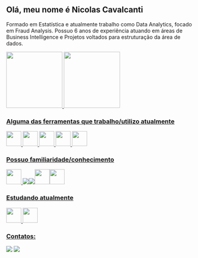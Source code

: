 ## Olá, meu nome é Nicolas Cavalcanti

Formado em Estatística e atualmente trabalho como Data Analytics, focado em Fraud Analysis. Possuo 6 anos de experiência atuando em áreas de Business Intelligence e Projetos voltados para estruturação da área de dados.
</p>
</p>
</p>
<div>
<a href="https://github.com/nicocavalcanti1">
<img height="150em" src="https://github-readme-stats.vercel.app/api/top-langs/?username=nicocavalcanti1&layout=compact&langs_count=7&theme=algolia"/>
<img height="150em" src="https://github-readme-stats.vercel.app/api?username=nicocavalcanti1&show_icons=true&theme=algolia&include_all_commits=true&count_private=true"/>
</div>
</p>

### Alguma das ferramentas que trabalho/utilizo atualmente

<img src="https://cdn.jsdelivr.net/gh/devicons/devicon/icons/git/git-original.svg" width="40" height="40"/> <img src="https://cdn.jsdelivr.net/gh/devicons/devicon/icons/python/python-original.svg" width="40" height="40"/> <img src="https://cdn.jsdelivr.net/gh/devicons/devicon/icons/mysql/mysql-original-wordmark.svg" width="40" height="40"/> <img src="https://cdn.jsdelivr.net/gh/devicons/devicon/icons/pandas/pandas-original.svg" width="40" height="40"/> <img src="https://cdn.jsdelivr.net/gh/devicons/devicon/icons/ubuntu/ubuntu-plain.svg" width="40" height="40"/> 
</p>
</p>
</p>
</p>
</p>
</p>

### Possuo familiaridade/conhecimento

<img src="https://cdn.jsdelivr.net/gh/devicons/devicon/icons/mysql/mysql-original-wordmark.svg" width="40" height="40"/> <img src="https://img.icons8.com/color/48/000000/power-bi.png"/><img src="https://img.icons8.com/color/48/000000/microsoft-sql-server.png"/><img src="https://cdn.jsdelivr.net/gh/devicons/devicon/icons/linux/linux-original.svg" width="40" height="40"/><img src="https://cdn.jsdelivr.net/gh/devicons/devicon/icons/rstudio/rstudio-original.svg" width="40" height="40"/>


### Estudando atualmente

<img src="https://cdn.jsdelivr.net/gh/devicons/devicon/icons/java/java-original-wordmark.svg" width="40" height="40" /> <img src="https://cdn.jsdelivr.net/gh/devicons/devicon/icons/spring/spring-original-wordmark.svg" width="40" height="40"/>           
</p>
</p>
</p>
</p>

### Contatos:

<div>
<a href = "mailto:nicocavalcanti@gmail.com"><img src="https://img.shields.io/badge/Gmail-D14836?style=for-the-badge&logo=gmail&logoColor=white" target="_blank"></a>
<a href="https://www.linkedin.com/in/nicolas-cavalcanti/" target="_blank"><img src="https://img.shields.io/badge/-LinkedIn-%230077B5?style=for-the-badge&logo=linkedin&logoColor=white" target="_blank"></a>   
</div>
</p>
</p>
</p>
</p>


